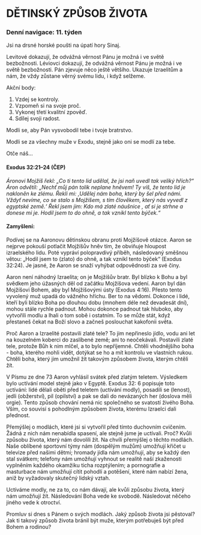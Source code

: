 # DĚTINSKÝ ZPŮSOB ŽIVOTA

### Denní navigace: 11. týden

Jsi na drsné horské poušti na úpatí hory Sinaj.

Levitové dokazují, že odvážná věrnost Pánu je možná i ve světě bezbožnosti. Léviovci dokazují, že odvážná věrnost Pánu je možná i ve světě bezbožnosti. Pán zjevuje něco ještě většího. Ukazuje Izraelitům a nám, že vždy zůstane věrný svému lidu, i když selžeme.

Akční body:
1. Vzdej se kontroly.
2. Vzpomeň si na svoje proč.
3. Vykonej třetí kvalitní zpověď.
4. Sdílej svoji radost.

Modli se, aby Pán vysvobodil tebe i tvoje bratrstvo.

Modli se za všechny muže v Exodu, stejně jako oni se modlí za tebe.

Otče náš...
#### Exodus 32:21–24 (ČEP)
*Áronovi Mojžíš řekl: „Co ti tento lid udělal, že jsi naň uvedl tak veliký hřích?“ Áron odvětil: „Nechť můj pán tolik neplane hněvem! Ty víš, že tento lid je nakloněn ke zlému. Řekli mi: ‚Udělej nám boha, který by šel před námi. Vždyť nevíme, co se stalo s Mojžíšem, s tím člověkem, který nás vyvedl z egyptské země.‘ Řekl jsem jim: Kdo má zlaté náušnice , ať si je strhne a donese mi je. Hodil jsem to do ohně, a tak vznikl tento býček.“*

#### Zamyšlení:
Podívej se na Aaronovu dětinskou obranu proti Mojžíšově otázce. Aaron se nejprve pokouší potlačit Mojžíšův hněv tím, že obviňuje hloupost izraelského lidu. Poté vypráví polopravdivý příběh, následovaný směšnou větou: „Hodil jsem to (zlato) do ohně, a tak vznikl tento býček“ (Exodus 32:24). Je jasné, že Aaron se snaží vyhýbat odpovědnosti za své činy.

Aaron není náhodný Izraelita; on je Mojžíšův bratr. Byl blízko k Bohu a byl svědkem jeho úžasných děl od začátku Mojžíšova vedení. Aaron byl dán Mojžíšovi Bohem, aby byl Mojžíšovými ústy (Exodus 4:16). Přesto tento vyvolený muž upadá do vážného hříchu. Ber to na vědomí. Dokonce i lidé, kteří byli blízko Boha po dlouhou dobu (mnohem déle než devadesát dní), mohou stále rychle padnout. Mohou dokonce padnout tak hluboko, aby vytvořili modlu a lhali o tom sobě i ostatním. To se může stát, když přestaneš čekat na Boží slovo a začneš poslouchat kakofonii světa.

Proč Aaron a Izraelité postavili zlaté tele? To jim nepřineslo jídlo, vodu ani let na kouzelném koberci do zaslíbené země; ani to neočekávali. Postavili zlaté tele, protože Bůh k nim mlčel, a to bylo nepříjemné. Chtěli vhodnějšího boha - boha, kterého mohli vidět, dotýkat se ho a mít kontrolu ve vlastních rukou. Chtěli boha, který jim umožnil žít takovým způsobem života, kterým chtěli žít.

V Písmu ze dne 73 Aaron vyhlásil svátek před zlatým teletem. Výsledkem bylo uctívání model stejně jako v Egyptě. Exodus 32: 6 popisuje toto uctívání: lidé dělali oběti před teletem (uctívání modly), posadili se (lenost), jedli (obžerství), pil (opilství) a pak se dali do nevázaných her (doslova měli orgie). Tento způsob chování nemá nic společného se svatostí živého Boha. Vším, co souvisí s pohodlným způsobem života, kterému Izraelci dali přednost.

Přemýšlej o modlách, které jsi si vytvořil před tímto duchovním cvičením. Žádná z nich nám nenabídla spasení, ale stejně jsme je uctívali. Proč? Kvůli způsobu života, který nám dovolili žít. Na chvíli přemýšlej o těchto modlách. Naše oblíbené sportovní týmy nám (dospělým mužům) umožňují křičet u televize před našimi dětmi; hromady jídla nám umožňují, aby se každý den stal svátkem; telefony nám umožňují vyhnout se realitě naší zkaženosti vyplněním každého okamžiku ticha rozptýlením; a pornografie a masturbace nám umožňují cítit pohodlí a potěšení, které nám nabízí žena, aniž by vyžadovaly skutečný lidský vztah.

Uctíváme modly, ne za to, co nám dávají, ale kvůli způsobu života, který nám umožňují žít. Následování Boha vede ke svobodě. Následovat něčeho jiného vede k otroctví.

Promluv si dnes s Pánem o svých modlách. Jaký způsob života jsi pěstoval? Jak ti takový způsob života bránil být muže, kterým potřebuješ být před Bohem a rodinou?
